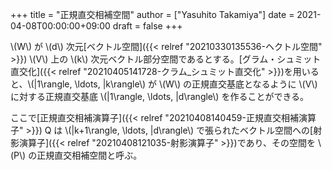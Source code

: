 +++
title = "正規直交相補空間"
author = ["Yasuhito Takamiya"]
date = 2021-04-08T00:00:00+09:00
draft = false
+++

\\(W\\) が \\(d\\) 次元[ベクトル空間]({{< relref "20210330135536-ヘクトル空間" >}}) \\(V\\) 上の \\(k\\) 次元ベクトル部分空間であるとする。[グラム・シュミット直交化]({{< relref "20210405141728-クラム_シュミット直交化" >}})を用いると、\\(|1\rangle, \ldots, |k\rangle\\) が \\(W\\) の正規直交基底となるように \\(V\\) に対する正規直交基底 \\(|1\rangle, \ldots, |d\rangle\\) を作ることができる。

ここで[正規直交相補演算子]({{< relref "20210408140459-正規直交相補演算子" >}}) Q は \\(|k+1\rangle, \ldots, |d\rangle\\) で張られたベクトル空間への[射影演算子]({{< relref "20210408121035-射影演算子" >}})であり、その空間を \\(P\\) の正規直交相補空間と呼ぶ。

